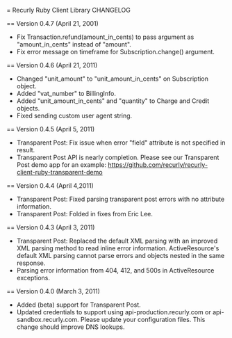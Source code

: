 = Recurly Ruby Client Library CHANGELOG

== Version 0.4.7 (April 21, 2001)

- Fix Transaction.refund(amount_in_cents) to pass argument as "amount_in_cents" instead of "amount".
- Fix error message on timeframe for Subscription.change() argument.

== Version 0.4.6 (April 21, 2011)

- Changed "unit_amount" to "unit_amount_in_cents" on Subscription object.
- Added "vat_number" to BillingInfo.
- Added "unit_amount_in_cents" and "quantity" to Charge and Credit objects.
- Fixed sending custom user agent string.

== Version 0.4.5 (April 5, 2011)

- Transparent Post: Fix issue when error "field" attribute is not specified in result.
- Transparent Post API is nearly completion. Please see our Transparent Post demo app for an example: https://github.com/recurly/recurly-client-ruby-transparent-demo

== Version 0.4.4 (April 4,2011)

- Transparent Post: Fixed parsing transparent post errors with no attribute information.
- Transparent Post: Folded in fixes from Eric Lee.

== Version 0.4.3 (April 3, 2011)

- Transparent Post: Replaced the default XML parsing with an improved XML parsing method to read inline error information. ActiveResource's default XML parsing cannot parse errors and objects nested in the same response.
- Parsing error information from 404, 412, and 500s in ActiveResource exceptions.

== Version 0.4.0 (March 3, 2011)

- Added (beta) support for Transparent Post.
- Updated credentials to support using api-production.recurly.com or api-sandbox.recurly.com. Please update your configuration files. This change should improve DNS lookups.
